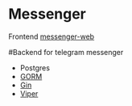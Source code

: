 # Messenger
Frontend [messenger-web](https://github.com/DillistoneFav/telegram-web)

#Backend for telegram messenger
- Postgres
- [GORM](https://github.com/go-gorm/gorm)
- [Gin](https://github.com/gin-gonic/gin)
- [Viper](https://github.com/spf13/viper)
